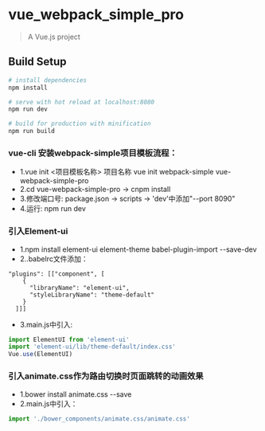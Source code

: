 # vue_webpack_simple_pro

> A Vue.js project

## Build Setup

``` bash
# install dependencies
npm install

# serve with hot reload at localhost:8080
npm run dev

# build for production with minification
npm run build
```

### vue-cli 安装webpack-simple项目模板流程：
+ 1.vue init <项目模板名称> 项目名称 vue init webpack-simple vue-webpack-simple-pro
+ 2.cd vue-webpack-simple-pro -> cnpm install
+ 3.修改端口号: package.json -> scripts -> 'dev'中添加"--port 8090"
+ 4.运行: npm run dev

### 引入Element-ui
+ 1.npm install element-ui element-theme babel-plugin-import --save-dev
+ 2..babelrc文件添加：
```
"plugins": [["component", [
    {
      "libraryName": "element-ui",
      "styleLibraryName": "theme-default"
    }
  ]]]
```
+ 3.main.js中引入:
```javascript
import ElementUI from 'element-ui'
import 'element-ui/lib/theme-default/index.css'
Vue.use(ElementUI)
```

### 引入animate.css作为路由切换时页面跳转的动画效果
+ 1.bower install animate.css --save
+ 2.main.js中引入：
```javascript
import './bower_components/animate.css/animate.css'
```


